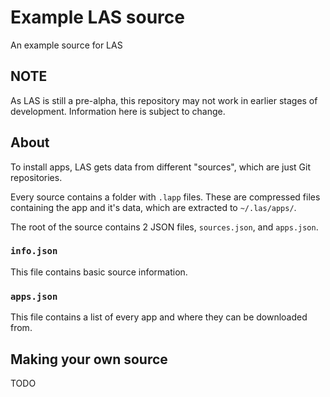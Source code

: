 # Example LAS source
An example source for LAS

## NOTE
As LAS is still a pre-alpha, this repository may not work in earlier stages of development. Information here is subject to change.

## About
To install apps, LAS gets data from different "sources", which are just Git repositories.

Every source contains a folder with `.lapp` files. These are compressed files containing the app and it's data, which are extracted to `~/.las/apps/`.

The root of the source contains 2 JSON files, `sources.json`, and `apps.json`.

### `info.json`
This file contains basic source information.

### `apps.json`
This file contains a list of every app and where they can be downloaded from.

## Making your own source
TODO